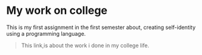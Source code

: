 # My work on college
This is my first assignment in the first semester about, creating self-identity using a programming language.

>This link,is about the work i done in my college life.

